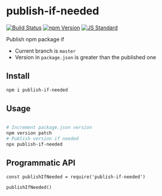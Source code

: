 # publish-if-needed

[![Build Status][bd_travis_shield_url]][bd_travis_url]
[![npm Version][bd_npm_shield_url]][bd_npm_url]
[![JS Standard][bd_standard_shield_url]][bd_standard_url]

[bd_travis_url]: http://travis-ci.org/okunishinishi/node-objnest
[bd_travis_shield_url]: http://img.shields.io/travis/okunishinishi/node-objnest.svg?style=flat
[bd_npm_url]: http://www.npmjs.org/package/objnest
[bd_npm_shield_url]: http://img.shields.io/npm/v/objnest.svg?style=flat
[bd_standard_url]: http://standardjs.com/
[bd_standard_shield_url]: https://img.shields.io/badge/code%20style-standard-brightgreen.svg



Publish npm package if 

* Current branch is `master`
* Version in `package.json` is greater than the published one 

## Install

```bash
npm i publish-if-needed
```

## Usage 

```bash

# Increment package.json version
npm version patch
# Publish version if needed
npx publish-if-needed

```

## Programmatic API

```node
const publishIfNeeded = require('publish-if-needed')

publishIfNeeded()
```